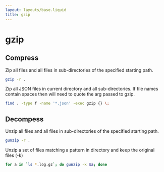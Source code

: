 ```yaml
---
layout: layouts/base.liquid
title: gzip
---
```


# gzip

## Compress
Zip all files and all files in sub-directories of the specified starting path.
```bash
gzip -r .
```

Zip all JSON files in current directory and all sub-directories. If file names contain spaces then will need to quote the arg passed to gzip.
```bash
find . -type f -name '*.json' -exec gzip {} \;
```

## Decompess
Unzip all files and all files in sub-directories of the specified starting path.
```bash
gunzip -r .
```

Unzip a set of files matching a pattern in directory and keep the original files (-k)
```bash
for a in `ls *.log.gz`; do gunzip -k $a; done
```

